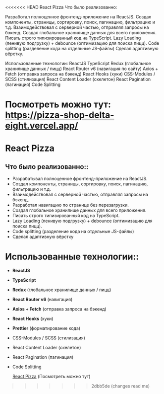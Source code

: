 <<<<<<< HEAD
React Pizza
Что было реализованно: 

Разработал полноценное фронтенд-приложение на ReactJS.
Создал компоненты, страницы, сортировку, поиск, пагинацию, фильтрацию и т.д.
Взаимодействовал с серверной частью, отправлял запросы на бэкенд. 
Создал глобальное хранилище данных для всего приложения.
Писать строго типизированный код на TypeScript.
Lazy Loading (ленивую подгрузку) + debounce (оптимизацию для поиска пицц).
Сode splitting (разделение кода на отдельные JS-файлы)
Сделал адаптивную вёрстку.

Использованные технологии:
ReactJS
TypeScript
Redux (глобальное хранилище данных / пицц)
React Router v6 (навигация по сайту)
Axios + Fetch (отправка запроса на бэкенд)
React Hooks (хуки)
CSS-Modules / SCSS (стилизация)
React Content Loader (скелетон)
React Pagination (пагинация)
Code Splitting

Посмотреть можно тут: 
https://pizza-shop-delta-eight.vercel.app/
=======
# React Pizza

## Что было реализованно::

- Разрабатывал полноценное фронтенд-приложение на ReactJS.
- Создал компоненты, страницы, сортировку, поиск, пагинацию, фильтрацию и т.д.
- Взаимодействовал с серверной частью, отправлял запросы на бэкенд.
- Разработал навигацию по странице без перезагрузки.
- Создал глобальное хранилище данных для всего приложения.
- Писать строго типизированный код на TypeScript.
- Lazy Loading (ленивую подгрузку) + debounce (оптимизацию для поиска пицц).
- Сode splitting (разделение кода на отдельные JS-файлы)
- Сделал адаптивную вёрстку

# Использованные технологии::

- **ReactJS**
- **TypeScript**
- **Redux** (глобальное хранилище данных / пицц)
- **React Router v6** (навигация)
- **Axios + Fetch** (отправка запроса на бэкенд)
- **React Hooks** (хуки)
- **Prettier** (форматирование кода)
- CSS-Modules / SCSS (стилизация)
- React Content Loader (скелетон)
- React Pagination (пагинация)
- Code Splitting

  [React Pizza](https://pizza-shop-delta-eight.vercel.app/) (Посмотреть можно тут)
>>>>>>> 2dbb5de (changes read me)
